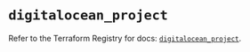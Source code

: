 # `digitalocean_project`

Refer to the Terraform Registry for docs: [`digitalocean_project`](https://registry.terraform.io/providers/digitalocean/digitalocean/2.52.0/docs/resources/project).
